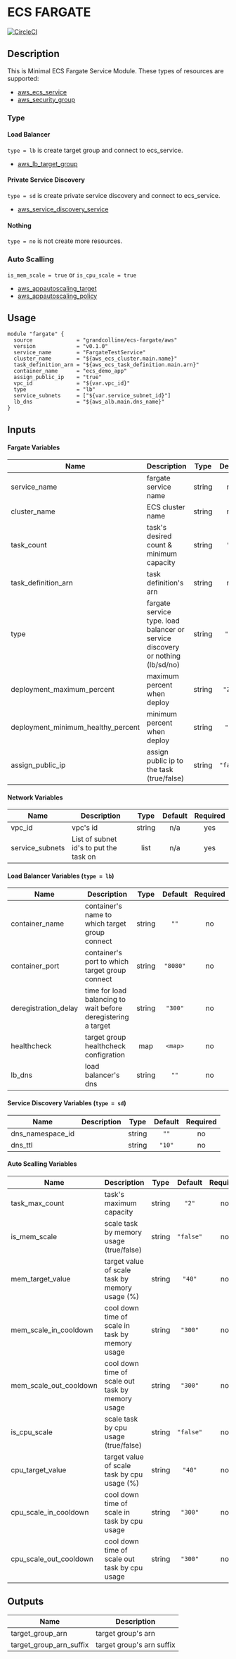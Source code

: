 # ECS FARGATE

[![CircleCI](https://circleci.com/gh/grandcolline/terraform-aws-ecs-fargate.svg?style=svg&circle-token=42668f1630acdc12ee0b751c880a4424c5c566c1)](https://circleci.com/gh/grandcolline/terraform-aws-ecs-fargate)

## Description

This is Minimal ECS Fargate Service Module.
These types of resources are supported:
* [aws\_ecs\_service](https://www.terraform.io/docs/providers/aws/r/ecs_service.html)
* [aws\_security\_group](https://www.terraform.io/docs/providers/aws/r/security_group.html)

### Type

#### Load Balancer

`type = lb` is create target group and connect to ecs\_service.
* [aws\_lb\_target\_group](https://www.terraform.io/docs/providers/aws/r/lb_target_group.html)

#### Private Service Discovery

`type = sd` is create private service discovery and connect to ecs\_service.
* [aws\_service\_discovery\_service](https://www.terraform.io/docs/providers/aws/r/service_discovery_service.html)

#### Nothing

`type = no` is not create more resources.

### Auto Scalling

`is_mem_scale = true` or `is_cpu_scale = true`

* [aws\_appautoscaling\_target](https://www.terraform.io/docs/providers/aws/r/appautoscaling_target.html)
* [aws\_appautoscaling\_policy](https://www.terraform.io/docs/providers/aws/r/appautoscaling_policy.html)

## Usage

```hcl
module "fargate" {
  source              = "grandcolline/ecs-fargate/aws"
  version             = "v0.1.0"
  service_name        = "FargateTestService"
  cluster_name        = "${aws_ecs_cluster.main.name}"
  task_definition_arn = "${aws_ecs_task_definition.main.arn}"
  container_name      = "ecs_demo_app"
  assign_public_ip    = "true"
  vpc_id              = "${var.vpc_id}"
  type                = "lb"
  service_subnets     = ["${var.service_subnet_id}"]
  lb_dns              = "${aws_alb.main.dns_name}"
}
```

## Inputs

#### Fargate Variables

| Name | Description | Type | Default | Required |
|------|-------------|:----:|:-----:|:-----:|
| service\_name | fargate service name | string | n/a | yes |
| cluster\_name | ECS cluster name | string | n/a | yes |
| task\_count | task's desired count & minimum capacity | string | `"1"` | no |
| task\_definition\_arn | task definition's arn | string | n/a | yes |
| type | fargate service type. load balancer or service discovery or nothing (lb/sd/no) | string | `"no"` | no |
| deployment\_maximum\_percent | maximum percent when deploy | string | `"200"` | no |
| deployment\_minimum\_healthy\_percent | minimum percent when deploy | string | `"50"` | no |
| assign\_public\_ip | assign public ip to the task (true/false) | string | `"false"` | no |

#### Network Variables

| Name | Description | Type | Default | Required |
|------|-------------|:----:|:-----:|:-----:|
| vpc\_id | vpc's id | string | n/a | yes |
| service\_subnets | List of subnet id's to put the task on | list | n/a | yes |

#### Load Balancer Variables (`type = lb`)

| Name | Description | Type | Default | Required |
|------|-------------|:----:|:-----:|:-----:|
| container\_name | container's name to which target group connect | string | `""` | no |
| container\_port | container's port to which target group connect | string | `"8080"` | no |
| deregistration\_delay | time for load balancing to wait before deregistering a target | string | `"300"` | no |
| healthcheck | target group healthcheck configration | map | `<map>` | no |
| lb\_dns | load balancer's dns | string | `""` | no |

#### Service Discovery Variables (`type = sd`)

| Name | Description | Type | Default | Required |
|------|-------------|:----:|:-----:|:-----:|
| dns\_namespace\_id || string | `""` | no |
| dns\_ttl || string | `"10"` | no |

#### Auto Scalling Variables

| Name | Description | Type | Default | Required |
|------|-------------|:----:|:-----:|:-----:|
| task\_max\_count | task's maximum capacity | string | `"2"` | no |
| is\_mem\_scale | scale task by memory usage (true/false) | string | `"false"` | no |
| mem\_target\_value | target value of scale task by memory usage (%) | string | `"40"` | no |
| mem\_scale\_in\_cooldown | cool down time of scale in task by memory usage | string | `"300"` | no |
| mem\_scale\_out\_cooldown | cool down time of scale out task by memory usage | string | `"300"` | no |
| is\_cpu\_scale | scale task by cpu usage (true/false) | string | `"false"` | no |
| cpu\_target\_value | target value of scale task by cpu usage (%) | string | `"40"` | no |
| cpu\_scale\_in\_cooldown | cool down time of scale in task by cpu usage | string | `"300"` | no |
| cpu\_scale\_out\_cooldown | cool down time of scale out task by cpu usage | string | `"300"` | no |


## Outputs

| Name | Description |
|------|-------------|
| target\_group\_arn | target group's arn |
| target\_group\_arn\_suffix | target group's arn suffix |

